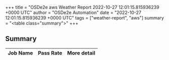 +++
title = "OSDe2e aws Weather Report 2022-10-27 12:01:15.815936239 +0000 UTC"
author = "OSDe2e Automation"
date = "2022-10-27 12:01:15.815936239 +0000 UTC"
tags = ["weather-report", "aws"]
summary = "<table class=\"summary\"></table>"
+++
## Summary

| Job Name | Pass Rate | More detail |
|----------|-----------|-------------|




